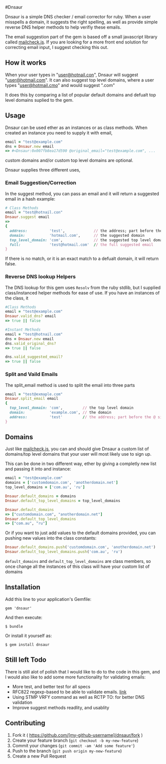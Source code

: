 #Dnsaur

Dnsaur is a simple DNS checker / email corrector for ruby. When a user misspells a domain, it suggests
the right spelling, as well as provide simple reverse DNS helper methods to help verifiy these emails.

The email suggestion part of the gem is based off a small javascript library called
[mailcheck.js](https://github.com/mailcheck/mailcheck). If you are looking for a more front end
solution for correcting email input, I suggest checking this out.

## How it works

When your user types in "user@hotnail.con", Dnsaur will suggest "user@hotmail.com". It can also
suggest top level domains, where a user types "user@hotmail.cmo" and would suggest ".com"

It does this by comparing a list of popular default domains and defualt top level domains suplied to
the gem.

## Usage
Dnsaur can be used ether as an instances or as class methods. When created an instance you need to
supply it with email,
```ruby
email = "test@example.com"
dns = Dnsaur.new email
=> #<Dnsaur:0x007fb8ea17d590 @original_email="test@example.com", ...
```
custom domains and/or custom top level domains are optional.

Dnsaur supplies three different uses,

### Email Suggestion/Correction

In the suggest method, you can pass an email and it will return a suggested email in a hash
example:
```ruby
# Class Methods
email = "test@hotnail.con"
Dnsaur.suggest email
=>
{
  address:          'test',             // the address; part before the @ sign
  domain:           'hotmail.com',      // the suggested domain
  top_level_domain: 'com',              // the suggested top level domain
  full:             'test@hotmail.com'  // the full suggested email
}
```
If there is no match, or it is an exact match to a defualt domain, it will return false.

### Reverse DNS lookup Helpers
The DNS lookup for this gem uses `Resolv` from the ruby stdlib, but I supplied class/instanced helper methods
for ease of use. If you have an instances of the class, it

```ruby
#Class Methods
email = "test@example.com"
Dnsaur.valid_dns? email
=> true || false

#Instant Methods
email = "test@hotnail.com"
dns = Dnsaur.new email
dns.valid_original_dns?
=> true || false

dns.valid_suggested_email?
=> true || false
```

### Split and Vaild Emails

The split_email method is used to split the email into three parts
```ruby
email = "test@exmaple.com"
Dnsaur.split_email email
{
  top_level_domain: 'com',         // the top level domain
  domain:           'example.com', // the domain
  address:          'test'         // the address; part before the @ sign
}
```

## Domains
Just like [mailcheck.js](https://github.com/mailcheck/mailcheck), you can and should give Dnsaur
a custom list of domains/top level domains that your user will most likely use to sign up.

This can be done in two different way, ether by giving a completly new list and passing it
into and instance:
```ruby
email = "test@example.com"
domains = ['customdomain.com', 'anotherdomain.net']
top_level_domains = ['com.au', 'ru']

Dnsaur.default_domains = domains
Dnsaur.default_top_level_domains = top_level_domains

Dnsaur.default_domains
=> ["customdomain.com", "anotherdomain.net"]
Dnsaur.default_top_level_domains
=> ["com.au", "ru"]
```

Or if you want to just add values to the default domains provided,
you can pushing new values into the class constants:
```ruby
Dnsaur.default_domains.push('customdomain.com', 'anotherdomain.net')
Dnsaur.default_top_level_domains.push('com.au', 'ru')
```

`default_domains` and `default_top_level_domains` are class members, so once change all the instances of this class will have
your custom list of domains

## Installation

Add this line to your application's Gemfile:

    gem 'dnsaur'

And then execute:

    $ bundle

Or install it yourself as:

    $ gem install dnsaur

## Still left Todo

There is still alot of polish that I would like to do to the code in this gem, and I would
also like to add some more functionality for validating emails:

- More test, and better test for all specs
- RFC822 regexp-based to be able to validate emails. [link](http://ex-parrot.com/~pdw/Mail-RFC822-Address.html)
- Using STMP VRFY command as well as RCTP TO: for better DNS validation
- Improve suggest methods readlity, and usablity

## Contributing

1. Fork it ( https://github.com/[my-github-username]/dnsaur/fork )
2. Create your feature branch (`git checkout -b my-new-feature`)
3. Commit your changes (`git commit -am 'Add some feature'`)
4. Push to the branch (`git push origin my-new-feature`)
5. Create a new Pull Request
